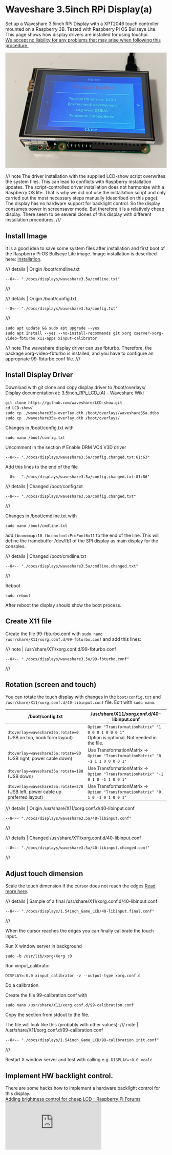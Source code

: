 # Waveshare 3.5inch RPi Display(a) 

Set up a Waveshare 3.5inch RPi Display with a XPT2046 touch controller mounted on a Raspberry 3B. 
Tested with Raspberry Pi OS Bullseye Lite.
This page shows how display drivers are installed for using touchpi.<br>
<ins>We accept no liability for any problems that may arise when following this procedure.</ins>

![touchpi @ waveshare 3.5a with Raspi 3B](../../img/RPi3B_waveshare3.5A_1.jpg)

/// note
The driver installation with the supplied LCD-show script overwrites the system files. 
This can lead to conflicts with Raspberry installation updates.
The script-controlled driver installation does not harmonize with a Raspberry OS lite.
That is why we did not use the installation script and only carried out the most necessary steps manually (described on this page).
The display has no hardware support for backlight control. So the  display consumes power in screensaver mode. 
But therefore it is a relatively cheap display. 
There seem to be several clones of this display with different installation procedures.
///

## Install Image
It is a good idea to save some system files after installation and first boot of the Raspberry Pi OS Bullseye Lite image. 
Image installation is described here: [Installation](../../index.md#install).

/// details | Origin /boot/cmdline.txt 
```
--8<-- "./docs/displays/waveshare3.5a/cmdline.txt"
```
///

/// details | Origin /boot/config.txt 
``` linenums="1"
--8<-- "./docs/displays/waveshare3.5a/config.txt"
```
///

``` title="Update OS with"
sudo apt update && sudo apt upgrade --yes
sudo apt install --yes --no-install-recommends git xorg xserver-xorg-video-fbturbo x11-apps xinput-calibrator
```
/// note
The waveshare display driver can use fbturbo. Therefore, the package xorg-video-fbturbo is installed, and you have to
configure an appropriate 99-fbturbo.conf file.
///

## Install Display Driver

Download with git clone and copy display driver to /boot/overlays/  
Display documentation at: [3.5inch_RPi_LCD_(A) - Waveshare Wiki](https://www.waveshare.com/wiki/3.5inch_RPi_LCD_(A))

```
git clone https://github.com/waveshare/LCD-show.git
cd LCD-show/
sudo cp ./waveshare35a-overlay.dtb /boot/overlays/waveshare35a.dtbo
sudo cp ./waveshare35a-overlay.dtb /boot/overlays/ 
```

Changes in /boot/config.txt with
```
sudo nano /boot/config.txt
```
Uncomment in the section # Enable DRM VC4 V3D driver
``` linenums="61"
--8<-- "./docs/displays/waveshare3.5a/config.changed.txt:61:63"
```
Add this lines to the end of the file
``` linenums="81"
--8<-- "./docs/displays/waveshare3.5a/config.changed.txt:81:86"
```

/// details | Changed /boot/config.txt 
``` linenums="1"  hl_lines="62 63 81 82 83 84 85 86"
--8<-- "./docs/displays/waveshare3.5a/config.changed.txt"
```
///

Changes in /boot/cmdline.txt with
```
sudo nano /boot/cmdline.txt
```
add `fbcon=map:10 fbcon=font:ProFont6x11` to the end of the line.
This will define the framebuffer /dev/fb1 of the SPI display as main display for the consoles.

/// details | Changed /boot/cmdline.txt 
```
--8<-- "./docs/displays/waveshare3.5a/cmdline.changed.txt"
```
///

Reboot 
```
sudo reboot
```
After reboot the display should show the boot process.

## Create X11 file
Create the file 99-fbturbo.conf with `sudo nano /usr/share/X11/xorg.conf.d/99-fbturbo.conf` and add this lines:

/// note | /usr/share/X11/xorg.conf.d/99-fbturbo.conf
``` linenums="1"
--8<-- "./docs/displays/waveshare3.5a/99-fbturbo.conf"
```
///

## Rotation (screen and touch)
You can rotate the touch display with changes in the `boot/config.txt` and `/usr/share/X11/xorg.conf.d/40-libinput.conf` file.
Edit with `sudo nano`.

| /boot/config.txt                                                                        | /usr/share/X11/xorg.conf.d/40-libinput.conf                                                        |
|-----------------------------------------------------------------------------------------|----------------------------------------------------------------------------------------------------|
| `dtoverlay=waveshare35a:rotate=0`<br>(USB on top, book form layout)                     | `Option "TransformationMatrix" "1 0 0 0 1 0 0 0 1"`<br>Option is optional. Not needed in the file. |
| `dtoverlay=waveshare35a:rotate=90`<br>(USB right, power cable down)                     | Use TransformationMatrix -><br>`Option "TransformationMatrix" "0 -1 1 1 0 0 0 0 1"`                |                               
| `dtoverlay=waveshare35a:rotate=180`<br>(USB down)                                       | Use TransformationMatrix -><br>`Option "TransformationMatrix" "-1 0 1 0 -1 1 0 0 1"`               |
| `dtoverlay=waveshare35a:rotate=270`<br>(USB left, power cable up <br> preferred layout) | Use TransformationMatrix -><br>`Option "TransformationMatrix" "0 1 0 -1 0 1 0 0 1"`                |

/// details | Origin /usr/share/X11/xorg.conf.d/40-libinput.conf
``` linenums="1"
--8<-- "./docs/displays/waveshare3.5a/40-libinput.conf"
```
///

/// details | Changed /usr/share/X11/xorg.conf.d/40-libinput.conf 
``` linenums="1"  hl_lines="43"
--8<-- "./docs/displays/waveshare3.5a/40-libinput.changed.conf"
```
///

## Adjust touch dimension

Scale the touch dimension if the cursor does not reach the edges [Read more here](../../tips/rotation.md).

/// details | Sample of a final /usr/share/X11/xorg.conf.d/40-libinput.conf 
``` linenums="1"  hl_lines="43"
--8<-- "./docs/displays/1.54inch_Game_LCD/40-libinput.final.conf"
```
///


When the cursor reaches the edges you can finally calibrate the touch input. 

Run X window server in background
```
sudo -b /usr/lib/xorg/Xorg :0
```
Run xinput_calibrator
```
DISPLAY=:0.0 xinput_calibrator -v --output-type xorg.conf.d
```
Do a calibration

Create the file 99-calibration.conf with 
```
sudo nano /usr/share/X11/xorg.conf.d/99-calibration.conf
``` 

Copy the section from stdout to the file.

The file will look like this (probably with other values):
/// note | /usr/share/X11/xorg.conf.d/99-calibration.conf
``` linenums="1"
--8<-- "./docs/displays/1.54inch_Game_LCD/99-calibration.init.conf"
```
///

Restart X window server and test with calling e.g. `DISPLAY=:0.0 xcalc`

## Implement HW backlight control.

There are some hacks how to implement a hardware backlight control for this display.  
[Adding brightness control for cheap LCD - Raspberry Pi Forums](https://forums.raspberrypi.com/viewtopic.php?t=149887)
![Add backlight!](https://forums.raspberrypi.com/download/file.php?id=15014)

